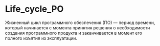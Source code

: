 # Life_cycle_PO
Жизненный цикл программного обеспечения (ПО) — период времени, который начинается с момента принятия решения о необходимости создания программного продукта и заканчивается в момент его полного изъятия из эксплуатации.
